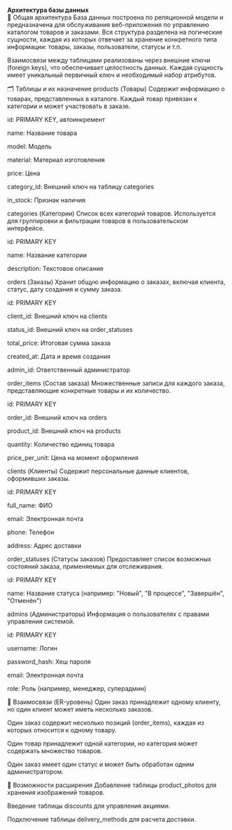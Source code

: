 <b>Архитектура базы данных</b><br>
🔧 Общая архитектура
База данных построена по реляционной модели и предназначена для обслуживания веб-приложения по управлению каталогом товаров и заказами. Вся структура разделена на логические сущности, каждая из которых отвечает за хранение конкретного типа информации: товары, заказы, пользователи, статусы и т.п.

Взаимосвязи между таблицами реализованы через внешние ключи (foreign keys), что обеспечивает целостность данных. Каждая сущность имеет уникальный первичный ключ и необходимый набор атрибутов.

🗂️ Таблицы и их назначение
products (Товары)
Содержит информацию о товарах, представленных в каталоге. Каждый товар привязан к категории и может участвовать в заказе.

id: PRIMARY KEY, автоинкремент

name: Название товара

model: Модель

material: Материал изготовления

price: Цена

category_id: Внешний ключ на таблицу categories

in_stock: Признак наличия

categories (Категории)
Список всех категорий товаров. Используется для группировки и фильтрации товаров в пользовательском интерфейсе.

id: PRIMARY KEY

name: Название категории

description: Текстовое описание

orders (Заказы)
Хранит общую информацию о заказах, включая клиента, статус, дату создания и сумму заказа.

id: PRIMARY KEY

client_id: Внешний ключ на clients

status_id: Внешний ключ на order_statuses

total_price: Итоговая сумма заказа

created_at: Дата и время создания

admin_id: Ответственный администратор

order_items (Состав заказа)
Множественные записи для каждого заказа, представляющие конкретные товары и их количество.

id: PRIMARY KEY

order_id: Внешний ключ на orders

product_id: Внешний ключ на products

quantity: Количество единиц товара

price_per_unit: Цена на момент оформления

clients (Клиенты)
Содержит персональные данные клиентов, оформивших заказы.

id: PRIMARY KEY

full_name: ФИО

email: Электронная почта

phone: Телефон

address: Адрес доставки

order_statuses (Статусы заказов)
Предоставляет список возможных состояний заказа, применяемых для отслеживания.

id: PRIMARY KEY

name: Название статуса (например: "Новый", "В процессе", "Завершён", "Отменён")

admins (Администраторы)
Информация о пользователях с правами управления системой.

id: PRIMARY KEY

username: Логин

password_hash: Хеш пароля

email: Электронная почта

role: Роль (например, менеджер, суперадмин)

🔄 Взаимосвязи (ER-уровень)
Один заказ принадлежит одному клиенту, но один клиент может иметь несколько заказов.

Один заказ содержит несколько позиций (order_items), каждая из которых относится к одному товару.

Один товар принадлежит одной категории, но категория может содержать множество товаров.

Один заказ имеет один статус и может быть обработан одним администратором.

🧩 Возможности расширения
Добавление таблицы product_photos для хранения изображений товаров.

Введение таблицы discounts для управления акциями.

Подключение таблицы delivery_methods для расчета доставки.
